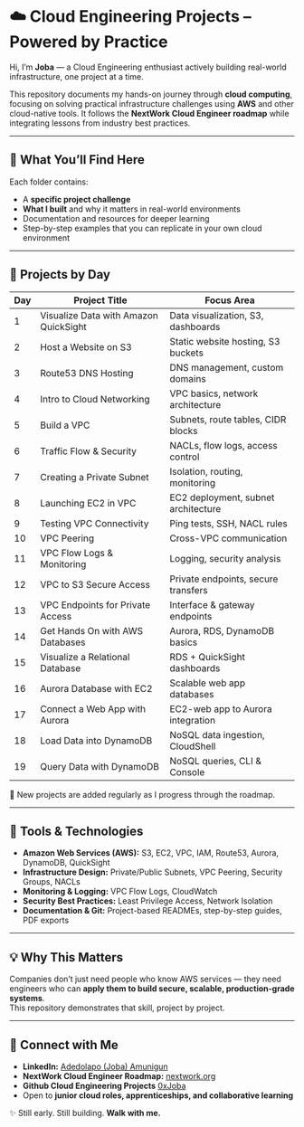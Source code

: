   # ☁️ Cloud Engineering Projects – Powered by Practice

Hi, I’m **Joba** — a Cloud Engineering enthusiast actively building real-world infrastructure, one project at a time.  

This repository documents my hands-on journey through **cloud computing**, focusing on solving practical infrastructure challenges using **AWS** and other cloud-native tools. It follows the **NextWork Cloud Engineer roadmap** while integrating lessons from industry best practices.

---

## 🚀 What You’ll Find Here
Each folder contains:
- A **specific project challenge**
- **What I built** and why it matters in real-world environments
- Documentation and resources for deeper learning
- Step-by-step examples that you can replicate in your own cloud environment

---

## 📌 Projects by Day

| Day | Project Title | Focus Area |
|-----|---------------|------------|
| 1   | Visualize Data with Amazon QuickSight | Data visualization, S3, dashboards |
| 2   | Host a Website on S3 | Static website hosting, S3 buckets |
| 3   | Route53 DNS Hosting | DNS management, custom domains |
| 4   | Intro to Cloud Networking | VPC basics, network architecture |
| 5   | Build a VPC | Subnets, route tables, CIDR blocks |
| 6   | Traffic Flow & Security | NACLs, flow logs, access control |
| 7   | Creating a Private Subnet | Isolation, routing, monitoring |
| 8   | Launching EC2 in VPC | EC2 deployment, subnet architecture |
| 9   | Testing VPC Connectivity | Ping tests, SSH, NACL rules |
| 10  | VPC Peering | Cross-VPC communication |
| 11  | VPC Flow Logs & Monitoring | Logging, security analysis |
| 12  | VPC to S3 Secure Access | Private endpoints, secure transfers |
| 13  | VPC Endpoints for Private Access | Interface & gateway endpoints |
| 14  | Get Hands On with AWS Databases | Aurora, RDS, DynamoDB basics |
| 15  | Visualize a Relational Database | RDS + QuickSight dashboards |
| 16  | Aurora Database with EC2 | Scalable web app databases |
| 17  | Connect a Web App with Aurora | EC2-web app to Aurora integration |
| 18  | Load Data into DynamoDB | NoSQL data ingestion, CloudShell |
| 19  | Query Data with DynamoDB | NoSQL queries, CLI & Console |

📌 New projects are added regularly as I progress through the roadmap.

---

## 🧰 Tools & Technologies
- **Amazon Web Services (AWS):** S3, EC2, VPC, IAM, Route53, Aurora, DynamoDB, QuickSight  
- **Infrastructure Design:** Private/Public Subnets, VPC Peering, Security Groups, NACLs  
- **Monitoring & Logging:** VPC Flow Logs, CloudWatch  
- **Security Best Practices:** Least Privilege Access, Network Isolation  
- **Documentation & Git:** Project-based READMEs, step-by-step guides, PDF exports  

---

## 💡 Why This Matters
Companies don’t just need people who know AWS services — they need engineers who can **apply them to build secure, scalable, production-grade systems**.  
This repository demonstrates that skill, project by project.

---

## 👀 Connect with Me
- **LinkedIn:** [Adedolapo (Joba) Amunigun](https://www.linkedin.com/in/dvoice)
- **NextWork Cloud Engineer Roadmap:** [nextwork.org](https://www.nextwork.org/roadmaps/cloud-engineer)
- **Github Cloud Engineering Projects** [0xJoba](https://github.com/0xJoba/cloud-engineering-projects)
- Open to **junior cloud roles, apprenticeships, and collaborative learning**  

✨ Still early. Still building. **Walk with me.**
